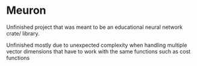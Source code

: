 # Meuron

Unfinished project that was meant to be an educational neural network crate/ library.

Unfinished mostly due to unexpected complexity when handling multiple vector dimensions that have to work with the same functions such as cost functions

